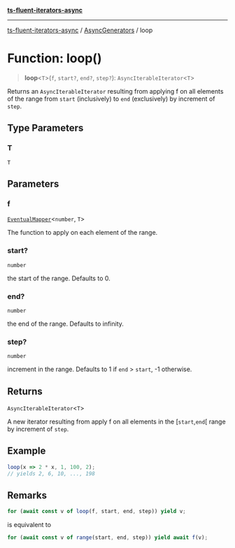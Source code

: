 [**ts-fluent-iterators-async**](../../../../README.md)

---

[ts-fluent-iterators-async](../../../../README.md) / [AsyncGenerators](../README.md) / loop

# Function: loop()

> **loop**\<`T`\>(`f`, `start?`, `end?`, `step?`): `AsyncIterableIterator`\<`T`\>

Returns an `AsyncIterableIterator` resulting from applying f on all elements of the range
from `start` (inclusively) to `end` (exclusively) by increment of `step`.

## Type Parameters

### T

`T`

## Parameters

### f

[`EventualMapper`](../../../../type-aliases/EventualMapper.md)\<`number`, `T`\>

The function to apply on each element of the range.

### start?

`number`

the start of the range. Defaults to 0.

### end?

`number`

the end of the range. Defaults to infinity.

### step?

`number`

increment in the range. Defaults to 1 if `end` > `start`, -1 otherwise.

## Returns

`AsyncIterableIterator`\<`T`\>

A new iterator resulting from apply f on all elements in the [`start`,`end`[ range by increment of `step`.

## Example

```ts
loop(x => 2 * x, 1, 100, 2);
// yields 2, 6, 10, ..., 198
```

## Remarks

```ts
for (await const v of loop(f, start, end, step)) yield v;
```

is equivalent to

```ts
for (await const v of range(start, end, step)) yield await f(v);
```
